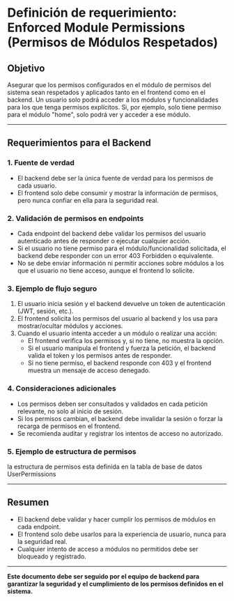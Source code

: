 # Definición de requerimiento: Enforced Module Permissions (Permisos de Módulos Respetados)

## Objetivo
Asegurar que los permisos configurados en el módulo de permisos del sistema sean respetados y aplicados tanto en el frontend como en el backend. Un usuario solo podrá acceder a los módulos y funcionalidades para los que tenga permisos explícitos. Si, por ejemplo, solo tiene permiso para el módulo "home", solo podrá ver y acceder a ese módulo.

---

## Requerimientos para el Backend

### 1. Fuente de verdad
- El backend debe ser la única fuente de verdad para los permisos de cada usuario.
- El frontend solo debe consumir y mostrar la información de permisos, pero nunca confiar en ella para la seguridad real.

### 2. Validación de permisos en endpoints
- Cada endpoint del backend debe validar los permisos del usuario autenticado antes de responder o ejecutar cualquier acción.
- Si el usuario no tiene permiso para el módulo/funcionalidad solicitada, el backend debe responder con un error 403 Forbidden o equivalente.
- No se debe enviar información ni permitir acciones sobre módulos a los que el usuario no tiene acceso, aunque el frontend lo solicite.

### 3. Ejemplo de flujo seguro
1. El usuario inicia sesión y el backend devuelve un token de autenticación (JWT, sesión, etc.).
2. El frontend solicita los permisos del usuario al backend y los usa para mostrar/ocultar módulos y acciones.
3. Cuando el usuario intenta acceder a un módulo o realizar una acción:
   - El frontend verifica los permisos y, si no tiene, no muestra la opción.
   - Si el usuario manipula el frontend y fuerza la petición, el backend valida el token y los permisos antes de responder.
   - Si no tiene permiso, el backend responde con 403 y el frontend muestra un mensaje de acceso denegado.

### 4. Consideraciones adicionales
- Los permisos deben ser consultados y validados en cada petición relevante, no solo al inicio de sesión.
- Si los permisos cambian, el backend debe invalidar la sesión o forzar la recarga de permisos en el frontend.
- Se recomienda auditar y registrar los intentos de acceso no autorizado.

### 5. Ejemplo de estructura de permisos
la estructura de permisos esta definida en la tabla de base de datos UserPermissions

---

## Resumen
- El backend debe validar y hacer cumplir los permisos de módulos en cada endpoint.
- El frontend solo debe usarlos para la experiencia de usuario, nunca para la seguridad real.
- Cualquier intento de acceso a módulos no permitidos debe ser bloqueado y registrado.

---

**Este documento debe ser seguido por el equipo de backend para garantizar la seguridad y el cumplimiento de los permisos definidos en el sistema.**
